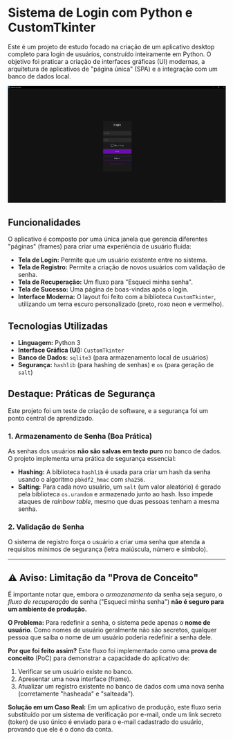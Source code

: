 # Sistema de Login com Python e CustomTkinter

Este é um projeto de estudo focado na criação de um aplicativo desktop completo para login de usuários, construído inteiramente em Python. O objetivo foi praticar a criação de interfaces gráficas (UI) modernas, a arquitetura de aplicativos de "página única" (SPA) e a integração com um banco de dados local.

![Tela de Login do Aplicativo](image.png)


## Funcionalidades

O aplicativo é composto por uma única janela que gerencia diferentes "páginas" (frames) para criar uma experiência de usuário fluida:

* **Tela de Login:** Permite que um usuário existente entre no sistema.
* **Tela de Registro:** Permite a criação de novos usuários com validação de senha.
* **Tela de Recuperação:** Um fluxo para "Esqueci minha senha".
* **Tela de Sucesso:** Uma página de boas-vindas após o login.
* **Interface Moderna:** O layout foi feito com a biblioteca `CustomTkinter`, utilizando um tema escuro personalizado (preto, roxo neon e vermelho).

## Tecnologias Utilizadas

* **Linguagem:** Python 3
* **Interface Gráfica (UI):** `CustomTkinter`
* **Banco de Dados:** `sqlite3` (para armazenamento local de usuários)
* **Segurança:** `hashlib` (para hashing de senhas) e `os` (para geração de `salt`)

## Destaque: Práticas de Segurança

Este projeto foi um teste de criação de software, e a segurança foi um ponto central de aprendizado.

### 1. Armazenamento de Senha (Boa Prática)

As senhas dos usuários **não são salvas em texto puro** no banco de dados. O projeto implementa uma prática de segurança essencial:

* **Hashing:** A biblioteca `hashlib` é usada para criar um hash da senha usando o algoritmo `pbkdf2_hmac` com `sha256`.
* **Salting:** Para cada novo usuário, um `salt` (um valor aleatório) é gerado pela biblioteca `os.urandom` e armazenado junto ao hash. Isso impede ataques de *rainbow table*, mesmo que duas pessoas tenham a mesma senha.

### 2. Validação de Senha

O sistema de registro força o usuário a criar uma senha que atenda a requisitos mínimos de segurança (letra maiúscula, número e símbolo).

---

## ⚠️ Aviso: Limitação da "Prova de Conceito"

É importante notar que, embora o *armazenamento* da senha seja seguro, o *fluxo de recuperação* de senha ("Esqueci minha senha") **não é seguro para um ambiente de produção.**

**O Problema:** Para redefinir a senha, o sistema pede apenas o **nome de usuário**. Como nomes de usuário geralmente não são secretos, qualquer pessoa que saiba o nome de um usuário poderia redefinir a senha dele.

**Por que foi feito assim?**
Este fluxo foi implementado como uma **prova de conceito** (PoC) para demonstrar a capacidade do aplicativo de:
1.  Verificar se um usuário existe no banco.
2.  Apresentar uma nova interface (frame).
3.  Atualizar um registro existente no banco de dados com uma nova senha (corretamente "hasheada" e "salteada").

**Solução em um Caso Real:** Em um aplicativo de produção, este fluxo seria substituído por um sistema de verificação por e-mail, onde um link secreto (token) de uso único é enviado para o e-mail cadastrado do usuário, provando que ele é o dono da conta.

